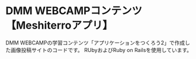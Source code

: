 # DMM WEBCAMPコンテンツ【Meshiterroアプリ】
DMM WEBCAMPの学習コンテンツ「アプリケーションをつくろう2」で作成した画像投稿サイトのコードです。
RUbyおよびRuby on Railsを使用しています。

